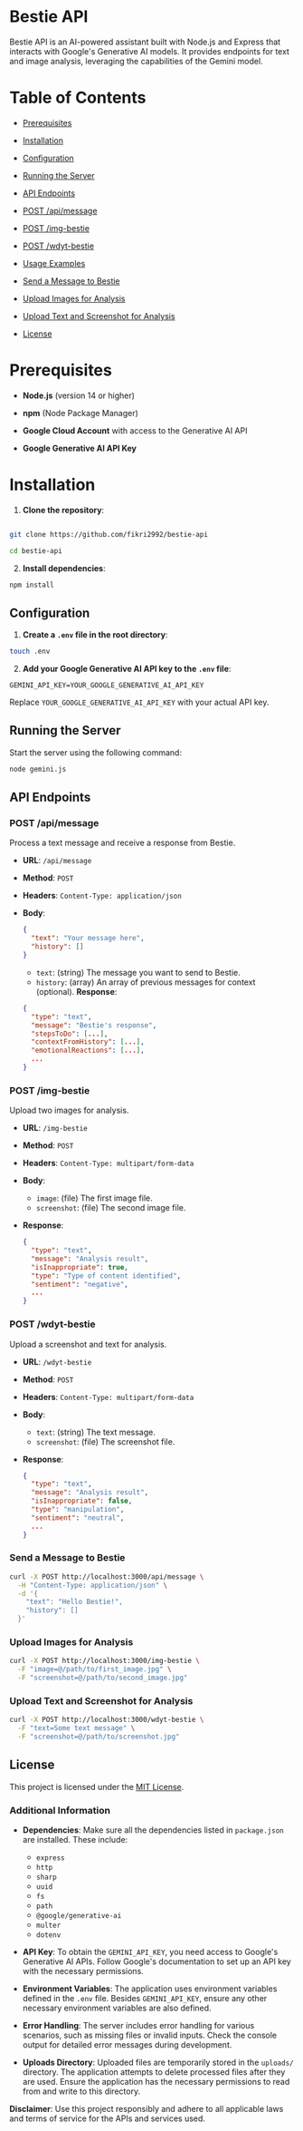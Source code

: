 
# Bestie API

  

Bestie API is an AI-powered assistant built with Node.js and Express that interacts with Google's Generative AI models. It provides endpoints for text and image analysis, leveraging the capabilities of the Gemini model.

  

# Table of Contents

  

- [Prerequisites](#prerequisites)

- [Installation](#installation)

- [Configuration](#configuration)

- [Running the Server](#running-the-server)

- [API Endpoints](#api-endpoints)

- [POST /api/message](#post-apimessage)

- [POST /img-bestie](#postimg-bestie)

- [POST /wdyt-bestie](#postwdyt-bestie)

- [Usage Examples](#usage-examples)

- [Send a Message to Bestie](#send-a-message-to-bestie)

- [Upload Images for Analysis](#upload-images-for-analysis)

- [Upload Text and Screenshot for Analysis](#upload-text-and-screenshot-for-analysis)

- [License](#license)

  

# Prerequisites

  

-  **Node.js** (version 14 or higher)

-  **npm** (Node Package Manager)

-  **Google Cloud Account** with access to the Generative AI API

-  **Google Generative AI API Key**

  

# Installation

  

1.  **Clone the repository**:

  

```bash

git clone https://github.com/fikri2992/bestie-api

cd bestie-api
```
2. **Install dependencies**:
```bash
npm install
```
## Configuration
1.  **Create a  `.env`  file in the root directory**:

```bash
touch .env
```
2. **Add your Google Generative AI API key to the  `.env`  file**:

```env
GEMINI_API_KEY=YOUR_GOOGLE_GENERATIVE_AI_API_KEY
```
Replace `YOUR_GOOGLE_GENERATIVE_AI_API_KEY` with your actual API key.

## Running the Server

Start the server using the following command:

```bash
node gemini.js
```
## API Endpoints

### POST /api/message

Process a text message and receive a response from Bestie.

-   **URL**:  `/api/message`
    
-   **Method**:  `POST`
    
-   **Headers**:  `Content-Type: application/json`
    
-   **Body**:
    
    ```json
    {
      "text": "Your message here",
      "history": []
    }
    ```
	-   `text`: (string) The message you want to send to Bestie.
	-   `history`: (array) An array of previous messages for context (optional).
**Response**:

	```json
	{
	  "type": "text",
	  "message": "Bestie's response",
	  "stepsToDo": [...],
	  "contextFromHistory": [...],
	  "emotionalReactions": [...],
	  ...
	}
	```
### POST /img-bestie

Upload two images for analysis.

-   **URL**:  `/img-bestie`
    
-   **Method**:  `POST`
    
-   **Headers**:  `Content-Type: multipart/form-data`
    
-   **Body**:
    
    -   `image`: (file) The first image file.
    -   `screenshot`: (file) The second image file.
-   **Response**:
    
    ```json
    {
      "type": "text",
      "message": "Analysis result",
      "isInappropriate": true,
      "type": "Type of content identified",
      "sentiment": "negative",
      ...
    }
    ```
### POST /wdyt-bestie

Upload a screenshot and text for analysis.

-   **URL**:  `/wdyt-bestie`
    
-   **Method**:  `POST`
    
-   **Headers**:  `Content-Type: multipart/form-data`
    
-   **Body**:
    
    -   `text`: (string) The text message.
    -   `screenshot`: (file) The screenshot file.
-   **Response**:
    
    ```json
    {
      "type": "text",
      "message": "Analysis result",
      "isInappropriate": false,
      "type": "manipulation",
      "sentiment": "neutral",
      ...
    }
    ```
### Send a Message to Bestie

```bash
curl -X POST http://localhost:3000/api/message \
  -H "Content-Type: application/json" \
  -d '{
    "text": "Hello Bestie!",
    "history": []
  }'
```

### Upload Images for Analysis

```bash
curl -X POST http://localhost:3000/img-bestie \
  -F "image=@/path/to/first_image.jpg" \
  -F "screenshot=@/path/to/second_image.jpg"
```

### Upload Text and Screenshot for Analysis

```bash
curl -X POST http://localhost:3000/wdyt-bestie \
  -F "text=Some text message" \
  -F "screenshot=@/path/to/screenshot.jpg"
```


## License

This project is licensed under the [MIT License](https://mit-license.org/). 


### Additional Information

- **Dependencies**: Make sure all the dependencies listed in `package.json` are installed. These include:

  - `express`
  - `http`
  - `sharp`
  - `uuid`
  - `fs`
  - `path`
  - `@google/generative-ai`
  - `multer`
  - `dotenv`

- **API Key**: To obtain the `GEMINI_API_KEY`, you need access to Google's Generative AI APIs. Follow Google's documentation to set up an API key with the necessary permissions. 

- **Environment Variables**: The application uses environment variables defined in the `.env` file. Besides `GEMINI_API_KEY`, ensure any other necessary environment variables are also defined.

- **Error Handling**: The server includes error handling for various scenarios, such as missing files or invalid inputs. Check the console output for detailed error messages during development.

- **Uploads Directory**: Uploaded files are temporarily stored in the `uploads/` directory. The application attempts to delete processed files after they are used. Ensure the application has the necessary permissions to read from and write to this directory.

**Disclaimer**: Use this project responsibly and adhere to all applicable laws and terms of service for the APIs and services used.